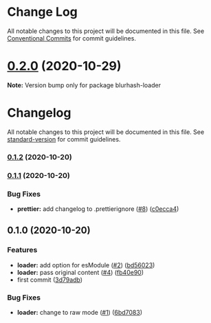 # Change Log

All notable changes to this project will be documented in this file.
See [Conventional Commits](https://conventionalcommits.org) for commit guidelines.

# [0.2.0](https://github.com/inabagumi/blurhash-loader/compare/v0.1.2...v0.2.0) (2020-10-29)

**Note:** Version bump only for package blurhash-loader





# Changelog

All notable changes to this project will be documented in this file. See [standard-version](https://github.com/conventional-changelog/standard-version) for commit guidelines.

### [0.1.2](https://github.com/inabagumi/blurhash-loader/compare/v0.1.1...v0.1.2) (2020-10-20)

### [0.1.1](https://github.com/inabagumi/blurhash-loader/compare/v0.1.0...v0.1.1) (2020-10-20)


### Bug Fixes

* **prettier:** add changelog to .prettierignore ([#8](https://github.com/inabagumi/blurhash-loader/issues/8)) ([c0ecca4](https://github.com/inabagumi/blurhash-loader/commit/c0ecca4c417598166ef380768fcc70fd3b98b165))

## 0.1.0 (2020-10-20)


### Features

* **loader:** add option for esModule ([#2](https://github.com/inabagumi/blurhash-loader/issues/2)) ([bd56023](https://github.com/inabagumi/blurhash-loader/commit/bd56023af7e74fde4e3a0704cf524cd0f7f49d6b))
* **loader:** pass original content ([#4](https://github.com/inabagumi/blurhash-loader/issues/4)) ([fb40e90](https://github.com/inabagumi/blurhash-loader/commit/fb40e9051766834d5c5ce7d376d7d995cd843aca))
* first commit ([3d79adb](https://github.com/inabagumi/blurhash-loader/commit/3d79adb8160a32975b04d90472d50b6a6ad47e4f))


### Bug Fixes

* **loader:** change to raw mode ([#1](https://github.com/inabagumi/blurhash-loader/issues/1)) ([6bd7083](https://github.com/inabagumi/blurhash-loader/commit/6bd70831b10672b1dbe4011e0a770ff001e2472f))
